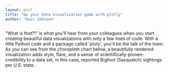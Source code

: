 ```yaml
---
layout: post
title: "Up your data visualization game with plotly"
author: "Keir Johnson"
---
```


"What is that?!" is what you'll hear from your colleagues when you start creating beautiful data visualizations with only a few lines of code. With a little Python code and a package called 'ploty', you'll be the talk of the town. As you can see from the choropleth chart below, a beautifully rendered visualization adds style, flare, and a sense of scientifically-proven-credibility to a data set, in this case, reported Bigfoot (Sasquatch) sightings per U.S. state.

<script src="https://cdn.plot.ly/plotly-latest.min.js"></script>
<div id="16b3e6f3-e655-4639-a391-490f739b4d35" style="height: 100%; width: 100%;" class="plotly-graph-div"></div><script type="text/javascript">window.PLOTLYENV=window.PLOTLYENV || {};window.PLOTLYENV.BASE_URL="https://plot.ly";Plotly.newPlot("16b3e6f3-e655-4639-a391-490f739b4d35", [{"type": "choropleth", "colorscale": [[0.0, "rgb(242,240,247)"], [0.2, "rgb(218,218,235)"], [0.4, "rgb(188,189,220)"], [0.6, "rgb(158,154,200)"], [0.8, "rgb(117,107,177)"], [1.0, "rgb(84,39,143)"]], "autocolorscale": false, "locations": ["AK", "AL", "AR", "AZ", "CA", "CO", "CT", "DE", "FL", "GA", "IA", "ID", "IL", "IN", "KS", "KY", "LA", "MA", "MD", "ME", "MI", "MN", "MO", "MS", "MT", "NC", "ND", "NE", "NH", "NJ", "NM", "NV", "NY", "OH", "OK", "OR", "PA", "RI", "SC", "SD", "TN", "TX", "UT", "VA", "VT", "WA", "WI", "WV", "WY"], "z": [22.0, 98.0, 99.0, 84.0, 437.0, 123.0, 13.0, 5.0, 323.0, 132.0, 76.0, 85.0, 298.0, 78.0, 43.0, 110.0, 43.0, 35.0, 35.0, 17.0, 216.0, 72.0, 144.0, 23.0, 46.0, 96.0, 6.0, 14.0, 16.0, 70.0, 42.0, 9.0, 105.0, 288.0, 95.0, 249.0, 116.0, 5.0, 52.0, 17.0, 99.0, 237.0, 70.0, 77.0, 9.0, 653.0, 96.0, 101.0, 28.0], "locationmode": "USA-states", "text": ["Alaska<br>Most Recent Sighting: 13-Jan<br>", "Alabama<br>Most Recent Sighting: 16-Jul<br>", "Arkansas<br>Most Recent Sighting: 17-Aug<br>", "Arizona<br>Most Recent Sighting: 16-Jun<br>", "California<br>Most Recent Sighting: 17-Oct<br>", "Colorado<br>Most Recent Sighting: 16-Dec<br>", "Connecticut<br>Most Recent Sighting: 17-Oct<br>", "Delaware<br>Most Recent Sighting: 12-Nov<br>", "Florida<br>Most Recent Sighting: 18-Jun<br>", "Georgia<br>Most Recent Sighting: 17-Jan<br>", "Iowa<br>Most Recent Sighting: 18-Jun<br>", "Idaho<br>Most Recent Sighting: 17-Sep<br>", "Illinois<br>Most Recent Sighting: 17-Sep<br>", "Indiana<br>Most Recent Sighting: 15-Aug<br>", "Kansas<br>Most Recent Sighting: 15-Feb<br>", "Kentucky<br>Most Recent Sighting: 17-Jun<br>", "Louisiana<br>Most Recent Sighting: 17-Jan<br>", "Massachusetts<br>Most Recent Sighting: 17-Oct<br>", "Maryland<br>Most Recent Sighting: 14-May<br>", "Maine<br>Most Recent Sighting: 17-Feb<br>", "Michigan<br>Most Recent Sighting: 17-Oct<br>", "Minnesota<br>Most Recent Sighting: 18-Mar<br>", "Missouri<br>Most Recent Sighting: 18-Apr<br>", "Mississippi<br>Most Recent Sighting: 13-Feb<br>", "Montana<br>Most Recent Sighting: 16-May<br>", "North Carolina<br>Most Recent Sighting: 15-Oct<br>", "North Dakota<br>Most Recent Sighting: 5-Aug<br>", "Nebraska<br>Most Recent Sighting: 8-Aug<br>", "New Hampshire<br>Most Recent Sighting: 16-Jul<br>", "New Jersey<br>Most Recent Sighting: Jun-53<br>", "New Mexico<br>Most Recent Sighting: 13-Oct<br>", "Nevada<br>Most Recent Sighting: 5-Feb<br>", "New York<br>Most Recent Sighting: 17-Oct<br>", "Ohio<br>Most Recent Sighting: 18-Jan<br>", "Oklahoma<br>Most Recent Sighting: 18-May<br>", "Oregon<br>Most Recent Sighting: 17-Sep<br>", "Pennsylvania<br>Most Recent Sighting: 17-Nov<br>", "Rhode Island<br>Most Recent Sighting: 11-Nov<br>", "South Carolina<br>Most Recent Sighting: 12-Feb<br>", "South Dakota<br>Most Recent Sighting: 8-Jun<br>", "Tennessee<br>Most Recent Sighting: 18-Aug<br>", "Texas<br>Most Recent Sighting: 18-Feb<br>", "Utah<br>Most Recent Sighting: 9-Jul<br>", "Virginia<br>Most Recent Sighting: 16-Aug<br>", "Vermont<br>Most Recent Sighting: 16-Dec<br>", "Washington<br>Most Recent Sighting: 18-Apr<br>", "Wisconsin<br>Most Recent Sighting: 18-May<br>", "West Virginia<br>Most Recent Sighting: 16-Sep<br>", "Wyoming<br>Most Recent Sighting: 10-Mar<br>"], "marker": {"line": {"color": "rgb(255,255,255)", "width": 2}}, "colorbar": {"title": "# of Sightings"}}], {"title": "Number of Reported Sasquatch Sightings by State<br>(It's Real!!)", "geo": {"scope": "usa", "projection": {"type": "albers usa"}, "showlakes": true, "lakecolor": "rgb(255, 255, 255)"}}, {"showLink": true, "linkText": "Export to plot.ly"})</script>

## A picture is worth a thousand words
As you have now seen, you can really take things up a notch with data visualization libraries in Python. In this post, we will cover the basics of generating data visualizations using a library called [plotly](https://plot.ly/python/). As with most things, there are a variety of data visualization libraries to choose from, including [Matplotlib](https://matplotlib.org/), [Bokeh](https://bokeh.pydata.org/en/latest/), and [Seaborne](https://seaborn.pydata.org/). Each library is capable of producing beautiful data visualizations and it's well worth investing the time to learn how to use them! I am covering plotly simply because, of all the libraries, I have used it the most and find it to be versatile for generating visualizations that are interactive, nice to look at, and are hassle-free for sharing with others via email or the web.

## What is plotly?
Let's take a look at plotly. Plotly offers a suite of open-source tools for producing interactive data visualizations with a focus for the web. Visiting the Python-focused version of [plotly's site](https://plot.ly/python/) will give you a sense of the wide range of visualizations that are possible. Further perusal of the site will reveal a plethora of configuration options for customizing the appearance and interactivity of the charts.

You'll probably also notice that plotly offers an online platform for hosting and configuring visualizations and dashboards. If you are just creating visualizations for yourself or your team and don't need to host your visualizations online, there is an option to produce them locally, without using the hosting service. For this use-case, plotly will generate a self-contained HTML file that is interactive and can be viewed in a web-browser, easily shared with others (e.g., as an email attachment), and is generally pretty great-looking right out of the box! This is what I will cover below.

## Install plotly
At the time of writing this post, plotly is **not** included by default in the Anaconda distribution and so you'll need to install it before referencing plotly in code. If you followed my post from [June 8th](https://krjhnsn.github.io/2018-06-28/python-env-setup) you will have the conda package manager installed and can install ploty by opening a terminal window and executing the command ```conda install plotly```. If you have never installed a package using conda before, the [conda documentation](https://conda.io/docs/user-guide/tasks/manage-pkgs.html) provides helpful instruction.

After following the prompts to install plotly using conda, you can verify that it did indeed install successfully by typing ```conda list``` and finding plotly in the list of installed packages.

{% include images.html
max-width="100%" file="/assets/plotly.png" alt="installed packages"
caption="Yep, plotly is installed" %}

## How to use plotly
Generating a data visualization using plotly can be summarized by the process below:

1. Import ```plotly.plotly``` and ```plotly.graph_objs``` (assuming plotly is installed already)
2. Arrange your data in the required structure according to visualization type (e.g., bar chart, line chart, boxplot, etc.) and store the data in what I will refer to as a 'data' object
3. Configure formatting settings (e.g., chart title, axis titles, legend position, etc.) and store them in a 'layout' object
4. Combine the 'data' object and the 'layout' object in a 'figure' object
5. Use plotly to generate the visualization from the 'figure' object (with appropriate output settings)

In my experience, the most difficult step is arranging the data (step 2) into the structure required for the visualization. That said, in order to use plotly effectively, you should be comfortable working with Python [DataFrames](https://pandas.pydata.org/pandas-docs/stable/generated/pandas.DataFrame.html) and [dictionaries](https://docs.python.org/3/tutorial/datastructures.html#dictionaries) because you will use these frequently to prepare the appropriate data structure for a plotly visualization.

Before getting started, a quick word on why we need to import ```graph_objs``` (step 1 above). Looking at plotly's documentation you might notice that some visualizations (e.g., line charts), use the ```graph_objs``` object to store data and other parameters for a data visualization while other chart types (e.g., Heatmap with unequal block sizes), do not use ```graph_objs``` directly, and instead, a dictionary is all that is needed. What does this mean?

Plotly charts can use ```graph_objs``` and python dictionaries somewhat interchangeably. In cases where ```graph_objs``` is used, it is simply providing an plotly-specific method or "interface" for configuring your visualization. However, just because ```graph_objs``` is used in the documentation, doesn't mean it is required. For example, ```exampleTraceGo``` and ```exampleTraceDict``` in the code block below will produce identical line charts. You can see how ```exampleTraceGo``` provides some information to the reader about the type of chart being configured (i.e., ```Scatter```), which is nice, and follows a similar format to a dictionary but without single quotes around the keys and without curly braces to construct it. ```exampleTraceDict``` follows the old familiar format of a python dictionary which could be more intuitive if you're used to working with dictionaries.

```python
import plotly.graph_objs as go

# example using graph_objs
exampleTraceGo = go.Scatter(
        x = [1, 2, 3, 7, 8],
        y = [2, 4, 5, 7, 1],
        name = 'example trend data',
        mode = 'lines+markers')

# example using dictionary
exampleTraceDict = {
         'x' : [1, 2, 3, 7, 8],
        'y' : [2, 4, 5, 7, 1],
        'name' : 'example trend data',
        'mode' : 'lines+markers'}
```

Whether you decide to use ```graph_objs``` or a dictionary to construct your data object, the key thing to remember is that both use key-value pairs. The keys represent the available configuration options and values are the parameters you provide as inputs. When in doubt, follow the plotly documentation.

Now, let's walk through an example.

## Example: Life Expectancy Trends
In this example, we will use a life expectancy data set that is available on data.gov to answer the question of how life expectancy has changed over the past 100 years via a data visualization. The data is available for download [here](https://catalog.data.gov/dataset/age-adjusted-death-rates-and-life-expectancy-at-birth-all-races-both-sexes-united-sta-1900). A line chart visualization seems like a good option for time trend data, so let's give that a try.

Inspecting the data set we see that life expectancy data has been collected by sex and race. Let's say we are interested in visualizing life expectancy over time for each value of 'sex' (male, female, both sexes). We can use pandas to read in the data and then split it into three separate DataFrames, one for each value of 'sex' which will translate to three lines on the chart.

```python
import pandas as pd
import plotly as py
import plotly.graph_objs as go

# read in data
df = pd.read_csv('/Users/kjohnson/Downloads/NCHS_-_Death_rates_and_life_expectancy_at_birth.csv')

# split data for each line on the chart
femaleData = df[(df['Sex'] == 'Female') & (df['Race'] == 'All Races')]
maleData = df[(df['Sex'] == 'Male') & (df['Race'] == 'All Races')]
bothData = df[(df['Sex'] == 'Both Sexes') & (df['Race'] == 'All Races')]
```

Now we can build out the objects needed for the plotly visualization. First, we will create the trace objects, one for each trend line. In this example, the response variable to be plotted on the y-axis of the chart is life expectancy (the 'Average Life Expectancy (Years)' column in the data set). Time (years) will be plotted on the x-axis (the 'Year' column in the data set). Configuring the x and y variables is achieved by assigning the appropriate column from the appropriate DataFrame to the 'x' and 'y' keys in the trace objects as seen below.

In addition to configuring the x and y variables, the 'name' key is configured so that the trend line name will be displayed in a chart legend. The 'mode' key is assigned a value of 'lines+markers' which controls the appearance of the line. Last, each trace object is put into ```data``` object which will be used by plotly to generate the three trend lines on the chart.

```python
femaleTrace =  go.Scatter(
        x = femaleData['Year'],
        y = femaleData['Average Life Expectancy (Years)'],
        name = 'Females',
        mode = 'lines+markers')

maleTrace = go.Scatter(
        x = maleData['Year'],
        y = maleData['Average Life Expectancy (Years)'],
        name = 'Males',
        mode = 'lines+markers')

bothTrace = go.Scatter(
        x = bothData['Year'],
        y = bothData['Average Life Expectancy (Years)'],
        name = 'Both Sexes',
        mode = 'lines+markers')

data = [femaleTrace, maleTrace, bothTrace]
```

Next, the layout for the chart can be configured. The layout object is composed of a set of dictionaries. For example the dictionary used to configure the chart title, ``` {'title': 'YEAR'}```, is a dictionary within the 'layout' dictionary. If you read through some of the examples in plotly's documentation you will see how the dictionary structure is useful; there are many configuration options available (e.g., line labels, colors, axis formats, etc.) and using a dictionary structure helps keep things organized and human-readable. In our simple example, all we need are a chart tile and titles for the x and y axis as seen below.

```python
layout = {'title': 'Average Life Expectancy (United States 1900-2015)',
          'xaxis': {'title': 'YEAR'},
          'yaxis': {'title': 'AVG. LIFE EXPECTANCY (YRS)'}}
```

Now that the data object and the layout object are configured we can put everything together and generate the chart. Plotly will generate an HTML file and will also open the chart in a web-browser automatically. Boom! Done.

```python
figure = dict(data = data, layout = layout)

py.offline.plot(figure, filename = 'LifeExpectancyTrend.html')
```

<script src="https://cdn.plot.ly/plotly-latest.min.js"></script>
<div id="19690fa0-bfca-47ac-b147-c9592109e5fd" style="height: 100%; width: 100%;" class="plotly-graph-div"></div><script type="text/javascript">window.PLOTLYENV=window.PLOTLYENV || {};window.PLOTLYENV.BASE_URL="https://plot.ly";Plotly.newPlot("19690fa0-bfca-47ac-b147-c9592109e5fd", [{"type": "scatter", "x": [2015, 2014, 2013, 2012, 2011, 2010, 2009, 2008, 2007, 2006, 2005, 2004, 2003, 2002, 2001, 2000, 1999, 1998, 1997, 1996, 1995, 1994, 1993, 1992, 1991, 1990, 1989, 1988, 1987, 1986, 1985, 1984, 1983, 1982, 1981, 1980, 1979, 1978, 1977, 1976, 1975, 1974, 1973, 1972, 1971, 1970, 1969, 1968, 1967, 1966, 1965, 1964, 1963, 1962, 1961, 1960, 1959, 1958, 1957, 1956, 1955, 1954, 1953, 1952, 1951, 1950, 1949, 1948, 1947, 1946, 1945, 1944, 1943, 1942, 1941, 1940, 1939, 1938, 1937, 1936, 1935, 1934, 1933, 1932, 1931, 1930, 1929, 1928, 1927, 1926, 1925, 1924, 1923, 1922, 1921, 1920, 1919, 1918, 1917, 1916, 1915, 1914, 1913, 1912, 1911, 1910, 1909, 1908, 1907, 1906, 1905, 1904, 1903, 1902, 1901, 1900], "y": [null, 81.3, 81.2, 81.2, 81.1, 81.0, 80.9, 80.6, 80.6, 80.3, 80.1, 80.1, 79.7, 79.6, 79.5, 79.7, 79.4, 79.5, 79.4, 79.1, 78.9, 79.0, 78.8, 79.1, 78.9, 78.8, 78.5, 78.3, 78.3, 78.2, 78.2, 78.2, 78.1, 78.1, 77.8, 77.4, 77.8, 77.3, 77.2, 76.8, 76.6, 75.9, 75.3, 75.1, 75.0, 74.7, 74.4, 74.1, 74.3, 73.9, 73.8, 73.7, 73.4, 73.5, 73.6, 73.1, 73.2, 72.9, 72.7, 72.9, 72.8, 72.8, 72.0, 71.6, 71.4, 71.1, 70.7, 69.9, 69.7, 69.4, 67.9, 66.8, 64.4, 67.9, 66.8, 65.2, 65.4, 65.3, 62.4, 60.6, 63.9, 63.3, 65.1, 63.5, 63.1, 61.6, 58.7, 58.3, 62.1, 58.0, 60.6, 61.5, 58.5, 61.0, 61.8, 54.6, 56.0, 42.2, 54.0, 54.3, 56.8, 56.8, 55.0, 55.9, 54.4, 51.8, 53.8, 52.8, 49.9, 50.8, 50.2, 49.1, 52.0, 53.4, 50.6, 48.3], "name": "Females", "mode": "lines+markers"}, {"type": "scatter", "x": [2015, 2014, 2013, 2012, 2011, 2010, 2009, 2008, 2007, 2006, 2005, 2004, 2003, 2002, 2001, 2000, 1999, 1998, 1997, 1996, 1995, 1994, 1993, 1992, 1991, 1990, 1989, 1988, 1987, 1986, 1985, 1984, 1983, 1982, 1981, 1980, 1979, 1978, 1977, 1976, 1975, 1974, 1973, 1972, 1971, 1970, 1969, 1968, 1967, 1966, 1965, 1964, 1963, 1962, 1961, 1960, 1959, 1958, 1957, 1956, 1955, 1954, 1953, 1952, 1951, 1950, 1949, 1948, 1947, 1946, 1945, 1944, 1943, 1942, 1941, 1940, 1939, 1938, 1937, 1936, 1935, 1934, 1933, 1932, 1931, 1930, 1929, 1928, 1927, 1926, 1925, 1924, 1923, 1922, 1921, 1920, 1919, 1918, 1917, 1916, 1915, 1914, 1913, 1912, 1911, 1910, 1909, 1908, 1907, 1906, 1905, 1904, 1903, 1902, 1901, 1900], "y": [null, 76.5, 76.4, 76.4, 76.3, 76.2, 76.0, 75.6, 75.5, 75.2, 75.0, 75.0, 74.5, 74.4, 74.3, 74.3, 73.9, 73.8, 73.6, 73.1, 72.5, 72.4, 72.2, 72.3, 72.0, 71.8, 71.7, 71.4, 71.4, 71.2, 71.1, 71.1, 71.0, 70.8, 70.4, 70.0, 70.0, 69.6, 69.5, 69.1, 68.8, 68.2, 67.6, 67.4, 67.4, 67.1, 66.8, 66.6, 67.0, 66.7, 66.8, 66.8, 66.6, 66.9, 67.1, 66.6, 66.8, 66.6, 66.4, 66.7, 66.7, 66.7, 66.0, 65.8, 65.6, 65.6, 65.2, 64.6, 64.4, 64.4, 63.6, 63.6, 62.4, 64.7, 63.1, 60.8, 62.1, 61.9, 58.0, 56.6, 59.9, 59.3, 61.7, 61.0, 59.4, 58.1, 55.8, 55.6, 59.0, 55.5, 57.6, 58.1, 56.1, 58.4, 60.0, 53.6, 53.5, 36.6, 48.4, 49.6, 52.5, 52.0, 50.3, 51.5, 50.9, 48.4, 50.5, 49.5, 45.6, 46.9, 47.3, 46.2, 49.1, 49.8, 47.6, 46.3], "name": "Males", "mode": "lines+markers"}, {"type": "scatter", "x": [2015, 2014, 2013, 2012, 2011, 2010, 2009, 2008, 2007, 2006, 2005, 2004, 2003, 2002, 2001, 2000, 1999, 1998, 1997, 1996, 1995, 1994, 1993, 1992, 1991, 1990, 1989, 1988, 1987, 1986, 1985, 1984, 1983, 1982, 1981, 1980, 1979, 1978, 1977, 1976, 1975, 1974, 1973, 1972, 1971, 1970, 1969, 1968, 1967, 1966, 1965, 1964, 1963, 1962, 1961, 1960, 1959, 1958, 1957, 1956, 1955, 1954, 1953, 1952, 1951, 1950, 1949, 1948, 1947, 1946, 1945, 1944, 1943, 1942, 1941, 1940, 1939, 1938, 1937, 1936, 1935, 1934, 1933, 1932, 1931, 1930, 1929, 1928, 1927, 1926, 1925, 1924, 1923, 1922, 1921, 1920, 1919, 1918, 1917, 1916, 1915, 1914, 1913, 1912, 1911, 1910, 1909, 1908, 1907, 1906, 1905, 1904, 1903, 1902, 1901, 1900], "y": [null, 78.9, 78.8, 78.8, 78.7, 78.7, 78.5, 78.2, 78.1, 77.8, 77.6, 77.5, 77.6, 77.0, 77.0, 76.8, 76.7, 76.7, 76.5, 76.1, 75.8, 75.7, 75.5, 75.8, 75.5, 75.4, 75.1, 74.9, 74.9, 74.7, 74.7, 74.7, 74.6, 74.5, 74.1, 73.7, 73.9, 73.5, 73.3, 72.9, 72.6, 72.0, 71.4, 71.2, 71.1, 70.8, 70.5, 70.2, 70.5, 70.2, 70.2, 70.2, 69.9, 70.1, 70.2, 69.7, 69.9, 69.6, 69.5, 69.7, 69.6, 69.6, 68.8, 68.6, 68.4, 68.2, 68.0, 67.2, 66.8, 66.7, 65.9, 65.2, 63.3, 66.2, 64.8, 62.9, 63.7, 63.5, 60.0, 58.5, 61.7, 61.1, 63.3, 62.1, 61.1, 59.7, 57.1, 56.8, 60.4, 56.7, 59.0, 59.7, 57.2, 59.6, 60.8, 54.1, 54.7, 39.1, 50.9, 51.7, 54.5, 54.2, 52.5, 53.5, 52.6, 50.0, 52.1, 51.1, 47.6, 48.7, 48.7, 47.6, 50.5, 51.5, 49.1, 47.3], "name": "Both Sexes", "mode": "lines+markers"}], {"title": "Average Life Expectancy (United States 1900-2015)", "xaxis": {"title": "YEAR"}, "yaxis": {"title": "AVG. LIFE EXPECTANCY (YRS)"}}, {"showLink": true, "linkText": "Export to plot.ly"})</script>

<br>
But wait, there's more! It's worth explaining the configuration parameters used in creating the chart. First, we used ```py.offline``` because we are producing the chart locally and not connecting to plotly's hosting service. The HTML file that is generated can be opened in a web-browser and shared with others like any other file while still maintaining it's interactivity (you can forget the days of sharing screenshots of Excel charts). Pretty awesome! ```filename``` is fairly self-explanatory, it is the filename used when plotly creates the HTML file for the chart.

An additional configuration option for the ```plot()``` function which I find useful is ```auto_open = False```. I'll often use a loop to iterate through a set of values and generate a bunch of charts all at once. In this case, I don't want every chart to open right away and create a gazillion tabs my web-browser and so I will add ```auto_open = False``` so that the the HTML files are created but not opened automatically. In our example, if we wanted to create a chart for every combination of sex and race in the life expectancy data set (nine charts total), we use something like the code below. Building in loops and integrating other python tools is where you'll start to unlock the power of plotly and save yourself a bunch of time compared to creating charts manually.

```python
import pandas as pd
import plotly as py
import plotly.graph_objs as go

df = pd.read_csv('/Users/kjohnson/Downloads/NCHS_-_Death_rates_and_life_expectancy_at_birth.csv')

sexesList = df['Sex'].unique()
racesList = df['Race'].unique()

chartTitle = 'Average Life Expectancy - {0}, {1} -(United States 1900-2015)'

for sex in sexesList:
   
    for race in racesList:
       
        dfTrend = df[(df['Sex'] == sex) & (df['Race'] == race)]
       
        trace = go.Scatter(
                x = dfTrend['Year'],
                y = dfTrend['Average Life Expectancy (Years)'],
                mode = 'lines+markers')
       
        layout = {'title': chartTitle.format(race, sex),
                  'xaxis': {'title': 'YEAR'},
                  'yaxis': {'title': 'AVG. LIFE EXPECTANCY (YRS)'}}
       
        figure = dict(data = [trace], layout = layout)
       
        filename = 'LifeExpectancy_{0}_{1}.html'.format(race, sex)
       
        py.offline.plot(figure, filename = filename, auto_open = False)
```
 
After running the code above and inspecting my working directory, I see that a chart was created for each combination of race and sex.

{% include images.html
max-width="100%" file="/assets/life-expectancy-charts.png" alt="life expectancy charts"
caption="Life expectancy charts ready to go" %}

As I mentioned earlier, plotly is built for the web. To help you display the plotly charts online, the ```plot()``` function contains an output type parameter that tells plotly to generate the raw HTML and JavaScript code needed to display the chart in a web-browser. This code can then be embedded directly into a website (btw, that's how the charts on this page are set up!). Adding ```output_type = 'div'``` as seen below will do the trick.

```python
chartSourceCode = py.offline.plot(figure, output_type = 'div', filename = str(filename))
```

The downside of using ```output_type = 'div'``` is that the output is a big, ugly block of code. To avoid this, you can add ```include_plotlyjs = False``` so that the minimum amount of HTML and JavaScript is generated. This option, however, will leave you with a block of code that does not display correctly in a web-browser. To get things working again you need to include a reference to plotly's JavaScript by adding the following line of code at the top of the plotly code block ```<script src="https://cdn.plot.ly/plotly-latest.min.js"></script>```. And now, the chart is interactive again!

```python
chartSourceCode = py.offline.plot(figure, output_type = 'div', include_plotlyjs = False, filename = str(filename))
```

```html
<!-- plotly's JS reference -->
<script src="https://cdn.plot.ly/plotly-latest.min.js"></script>

<!-- source code generated from using 'output_type = 'div'' -->
<div id="d60f1665-b0c1-4a49-8165-bed388851d45" style="height: 100%; width: 100%;" class="plotly-graph-div"></div><script type="text/javascript">window.PLOTLYENV=window.PLOTLYENV || {};window.PLOTLYENV.BASE_URL="https://plot.ly";Plotly.newPlot("d60f1665-b0c1-4a49-8165-bed388851d45", [{"type": "scatter", "x": [2015, 2014, 2013, 2012, 2011, 2010, 2009, 2008, 2007, 2006, 2005, 2004, 2003, 2002, 2001, 2000, 1999, 1998, 1997, 1996, 1995, 1994, 1993, 1992, 1991, 1990, 1989, 1988, 1987, 1986, 1985, 1984, 1983, 1982, 1981, 1980, 1979, 1978, 1977, 1976, 1975, 1974, 1973, 1972, 1971, 1970, 1969, 1968, 1967, 1966, 1965, 1964, 1963, 1962, 1961, 1960, 1959, 1958, 1957, 1956, 1955, 1954, 1953, 1952, 1951, 1950, 1949, 1948, 1947, 1946, 1945, 1944, 1943, 1942, 1941, 1940, 1939, 1938, 1937, 1936, 1935, 1934, 1933, 1932, 1931, 1930, 1929, 1928, 1927, 1926, 1925, 1924, 1923, 1922, 1921, 1920, 1919, 1918, 1917, 1916, 1915, 1914, 1913, 1912, 1911, 1910, 1909, 1908, 1907, 1906, 1905, 1904, 1903, 1902, 1901, 1900], "y": [null, 81.3, 81.2, 81.2, 81.1, 81.0, 80.9, 80.6, 80.6, 80.3, 80.1, 80.1, 79.7, 79.6, 79.5, 79.7, 79.4, 79.5, 79.4, 79.1, 78.9, 79.0, 78.8, 79.1, 78.9, 78.8, 78.5, 78.3, 78.3, 78.2, 78.2, 78.2, 78.1, 78.1, 77.8, 77.4, 77.8, 77.3, 77.2, 76.8, 76.6, 75.9, 75.3, 75.1, 75.0, 74.7, 74.4, 74.1, 74.3, 73.9, 73.8, 73.7, 73.4, 73.5, 73.6, 73.1, 73.2, 72.9, 72.7, 72.9, 72.8, 72.8, 72.0, 71.6, 71.4, 71.1, 70.7, 69.9, 69.7, 69.4, 67.9, 66.8, 64.4, 67.9, 66.8, 65.2, 65.4, 65.3, 62.4, 60.6, 63.9, 63.3, 65.1, 63.5, 63.1, 61.6, 58.7, 58.3, 62.1, 58.0, 60.6, 61.5, 58.5, 61.0, 61.8, 54.6, 56.0, 42.2, 54.0, 54.3, 56.8, 56.8, 55.0, 55.9, 54.4, 51.8, 53.8, 52.8, 49.9, 50.8, 50.2, 49.1, 52.0, 53.4, 50.6, 48.3], "name": "Females", "mode": "lines+markers"}, {"type": "scatter", "x": [2015, 2014, 2013, 2012, 2011, 2010, 2009, 2008, 2007, 2006, 2005, 2004, 2003, 2002, 2001, 2000, 1999, 1998, 1997, 1996, 1995, 1994, 1993, 1992, 1991, 1990, 1989, 1988, 1987, 1986, 1985, 1984, 1983, 1982, 1981, 1980, 1979, 1978, 1977, 1976, 1975, 1974, 1973, 1972, 1971, 1970, 1969, 1968, 1967, 1966, 1965, 1964, 1963, 1962, 1961, 1960, 1959, 1958, 1957, 1956, 1955, 1954, 1953, 1952, 1951, 1950, 1949, 1948, 1947, 1946, 1945, 1944, 1943, 1942, 1941, 1940, 1939, 1938, 1937, 1936, 1935, 1934, 1933, 1932, 1931, 1930, 1929, 1928, 1927, 1926, 1925, 1924, 1923, 1922, 1921, 1920, 1919, 1918, 1917, 1916, 1915, 1914, 1913, 1912, 1911, 1910, 1909, 1908, 1907, 1906, 1905, 1904, 1903, 1902, 1901, 1900], "y": [null, 76.5, 76.4, 76.4, 76.3, 76.2, 76.0, 75.6, 75.5, 75.2, 75.0, 75.0, 74.5, 74.4, 74.3, 74.3, 73.9, 73.8, 73.6, 73.1, 72.5, 72.4, 72.2, 72.3, 72.0, 71.8, 71.7, 71.4, 71.4, 71.2, 71.1, 71.1, 71.0, 70.8, 70.4, 70.0, 70.0, 69.6, 69.5, 69.1, 68.8, 68.2, 67.6, 67.4, 67.4, 67.1, 66.8, 66.6, 67.0, 66.7, 66.8, 66.8, 66.6, 66.9, 67.1, 66.6, 66.8, 66.6, 66.4, 66.7, 66.7, 66.7, 66.0, 65.8, 65.6, 65.6, 65.2, 64.6, 64.4, 64.4, 63.6, 63.6, 62.4, 64.7, 63.1, 60.8, 62.1, 61.9, 58.0, 56.6, 59.9, 59.3, 61.7, 61.0, 59.4, 58.1, 55.8, 55.6, 59.0, 55.5, 57.6, 58.1, 56.1, 58.4, 60.0, 53.6, 53.5, 36.6, 48.4, 49.6, 52.5, 52.0, 50.3, 51.5, 50.9, 48.4, 50.5, 49.5, 45.6, 46.9, 47.3, 46.2, 49.1, 49.8, 47.6, 46.3], "name": "Males", "mode": "lines+markers"}, {"type": "scatter", "x": [2015, 2014, 2013, 2012, 2011, 2010, 2009, 2008, 2007, 2006, 2005, 2004, 2003, 2002, 2001, 2000, 1999, 1998, 1997, 1996, 1995, 1994, 1993, 1992, 1991, 1990, 1989, 1988, 1987, 1986, 1985, 1984, 1983, 1982, 1981, 1980, 1979, 1978, 1977, 1976, 1975, 1974, 1973, 1972, 1971, 1970, 1969, 1968, 1967, 1966, 1965, 1964, 1963, 1962, 1961, 1960, 1959, 1958, 1957, 1956, 1955, 1954, 1953, 1952, 1951, 1950, 1949, 1948, 1947, 1946, 1945, 1944, 1943, 1942, 1941, 1940, 1939, 1938, 1937, 1936, 1935, 1934, 1933, 1932, 1931, 1930, 1929, 1928, 1927, 1926, 1925, 1924, 1923, 1922, 1921, 1920, 1919, 1918, 1917, 1916, 1915, 1914, 1913, 1912, 1911, 1910, 1909, 1908, 1907, 1906, 1905, 1904, 1903, 1902, 1901, 1900], "y": [null, 78.9, 78.8, 78.8, 78.7, 78.7, 78.5, 78.2, 78.1, 77.8, 77.6, 77.5, 77.6, 77.0, 77.0, 76.8, 76.7, 76.7, 76.5, 76.1, 75.8, 75.7, 75.5, 75.8, 75.5, 75.4, 75.1, 74.9, 74.9, 74.7, 74.7, 74.7, 74.6, 74.5, 74.1, 73.7, 73.9, 73.5, 73.3, 72.9, 72.6, 72.0, 71.4, 71.2, 71.1, 70.8, 70.5, 70.2, 70.5, 70.2, 70.2, 70.2, 69.9, 70.1, 70.2, 69.7, 69.9, 69.6, 69.5, 69.7, 69.6, 69.6, 68.8, 68.6, 68.4, 68.2, 68.0, 67.2, 66.8, 66.7, 65.9, 65.2, 63.3, 66.2, 64.8, 62.9, 63.7, 63.5, 60.0, 58.5, 61.7, 61.1, 63.3, 62.1, 61.1, 59.7, 57.1, 56.8, 60.4, 56.7, 59.0, 59.7, 57.2, 59.6, 60.8, 54.1, 54.7, 39.1, 50.9, 51.7, 54.5, 54.2, 52.5, 53.5, 52.6, 50.0, 52.1, 51.1, 47.6, 48.7, 48.7, 47.6, 50.5, 51.5, 49.1, 47.3], "name": "Both Sexes", "mode": "lines+markers"}], {"title": "Average Life Expectancy - White, Male -(United States 1900-2015)", "xaxis": {"title": "YEAR"}, "yaxis": {"title": "AVG. LIFE EXPECTANCY (YRS)"}}, {"showLink": true, "linkText": "Export to plot.ly"})</script>
```

If you want to try generating the Bigfoot sightings chart seen at the top of this post, you can follow the code below. I cleaned up the data a bit after copying it from the website (data cleansing is an almost-always necessary task) and saved as a .CSV file locally before creating the plotly chart. The links below will serve as useful references:

[Geographic Database of Bigfoot/Sasquatch Sightings and Reports](http://www.bfro.net/gdb/)

[Plotly Choropleth Maps](https://plot.ly/python/choropleth-maps/)

```python
import plotly as py

df = pd.read_csv('sasquatch.csv', sep = ',')
df['State code'] = df['State code'].str.upper()

for col in df.columns:
    df[col] = df[col].astype(str)

scl = [[0.0, 'rgb(242,240,247)'],[0.2, 'rgb(218,218,235)'],[0.4, 'rgb(188,189,220)'],\
            [0.6, 'rgb(158,154,200)'],[0.8, 'rgb(117,107,177)'],[1.0, 'rgb(84,39,143)']]

df['text'] = df['State'] + '<br>' +\
            'Most Recent Sighting: ' + df['Most Recent Report'] + '<br>'

data = [dict(
        type='choropleth',
        colorscale = scl,
        autocolorscale = False,
        locations = df['State code'],
        z = df['# of Listings'].astype(float),
        locationmode = 'USA-states',
        text = df['text'],
        marker = dict(
            line = dict(
                color = 'rgb(255,255,255)',
                width = 2
                     ) ),
        colorbar = dict(
            title = "# of Sightings"))]

layout = dict(
        title = "Number of Reported Sasquatch Sightings by State<br>(It's Real!!)",
        geo = dict(
            scope='usa',
            projection=dict(type='albers usa'),
            showlakes = True,
            lakecolor = 'rgb(255, 255, 255)'))
   
figure = dict(data=data, layout=layout)
filename = 'Sasquatch Sightings - It''s Real.html'
py.offline.plot(figure, filename = str(filename))
```

I hope you found this post to be useful. Thanks for reading!!
